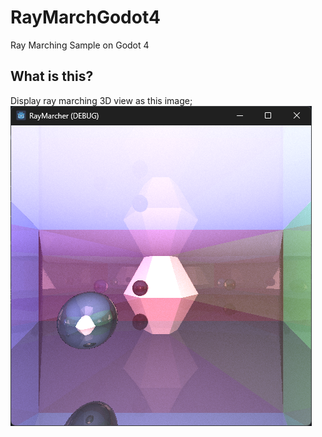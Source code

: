 # RayMarchGodot4
Ray Marching Sample on Godot 4


## What is this?

Display ray marching 3D view as this image;
![Main View](Docs/images/main_view.png)
